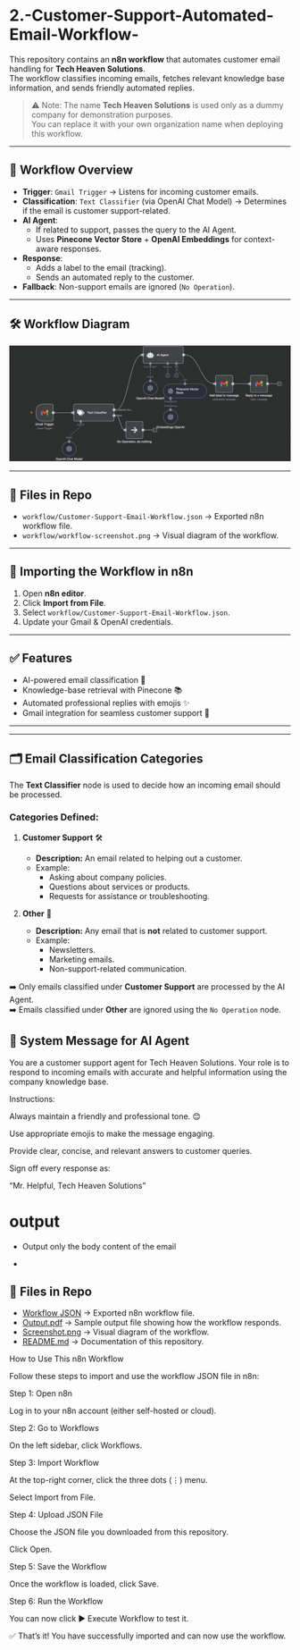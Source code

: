 # 2.-Customer-Support-Automated-Email-Workflow-

This repository contains an **n8n workflow** that automates customer email handling for **Tech Heaven Solutions**.  
The workflow classifies incoming emails, fetches relevant knowledge base information, and sends friendly automated replies.  

> ⚠️ Note: The name **Tech Heaven Solutions** is used only as a dummy company for demonstration purposes.  
> You can replace it with your own organization name when deploying this workflow.

---

## 🚀 Workflow Overview

- **Trigger**: `Gmail Trigger` → Listens for incoming customer emails.  
- **Classification**: `Text Classifier` (via OpenAI Chat Model) → Determines if the email is customer support-related.  
- **AI Agent**:  
  - If related to support, passes the query to the AI Agent.  
  - Uses **Pinecone Vector Store** + **OpenAI Embeddings** for context-aware responses.  
- **Response**:  
  - Adds a label to the email (tracking).  
  - Sends an automated reply to the customer.  
- **Fallback**: Non-support emails are ignored (`No Operation`).  

---

## 🛠 Workflow Diagram

![Workflow Screenshot](./Screenshot.png)

---

## 📂 Files in Repo

- `workflow/Customer-Support-Email-Workflow.json` → Exported n8n workflow file.  
- `workflow/workflow-screenshot.png` → Visual diagram of the workflow.  

---

## 🔄 Importing the Workflow in n8n

1. Open **n8n editor**.  
2. Click **Import from File**.  
3. Select `workflow/Customer-Support-Email-Workflow.json`.  
4. Update your Gmail & OpenAI credentials.  

---

## ✅ Features

- AI-powered email classification 🤖  
- Knowledge-base retrieval with Pinecone 📚  
- Automated professional replies with emojis ✨  
- Gmail integration for seamless customer support 📩  

---

---

## 🗂 Email Classification Categories

The **Text Classifier** node is used to decide how an incoming email should be processed.  

### Categories Defined:

1. **Customer Support** 🛠  
   - **Description:** An email related to helping out a customer.  
   - Example:  
     - Asking about company policies.  
     - Questions about services or products.  
     - Requests for assistance or troubleshooting.  

2. **Other** 📂  
   - **Description:** Any email that is **not** related to customer support.  
   - Example:  
     - Newsletters.  
     - Marketing emails.  
     - Non-support-related communication.  

➡️ Only emails classified under **Customer Support** are processed by the AI Agent.  
➡️ Emails classified under **Other** are ignored using the `No Operation` node.  


## 📝 System Message for AI Agent

You are a customer support agent for Tech Heaven Solutions. Your role is to respond to incoming emails with accurate and helpful information using the company knowledge base.

Instructions:

Always maintain a friendly and professional tone. 😊

Use appropriate emojis to make the message engaging.

Provide clear, concise, and relevant answers to customer queries.

Sign off every response as:

“Mr. Helpful, Tech Heaven Solutions”

# output 
- Output only the body content of the email

- 
## 📂 Files in Repo

- [Workflow JSON](./2.Custom%20Support%20wrokflow.json) → Exported n8n workflow file.  
- [Output.pdf](./Output.pdf) → Sample output file showing how the workflow responds.  
- [Screenshot.png](./Screenshot.png) → Visual diagram of the workflow.  
- [README.md](./README.md) → Documentation of this repository.  


How to Use This n8n Workflow

Follow these steps to import and use the workflow JSON file in n8n:

Step 1: Open n8n

Log in to your n8n account (either self-hosted or cloud).

Step 2: Go to Workflows

On the left sidebar, click Workflows.

Step 3: Import Workflow

At the top-right corner, click the three dots (⋮) menu.

Select Import from File.

Step 4: Upload JSON File

Choose the JSON file you downloaded from this repository.

Click Open.

Step 5: Save the Workflow

Once the workflow is loaded, click Save.

Step 6: Run the Workflow

You can now click ▶ Execute Workflow to test it.

✅ That’s it! You have successfully imported and can now use the workflow.
